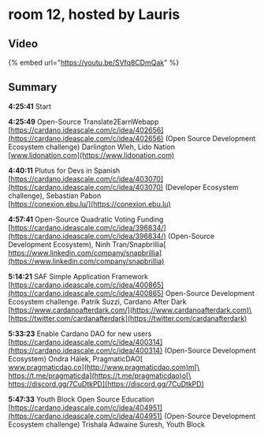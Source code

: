 # room 12, hosted by Lauris

## Video

{% embed url="https://youtu.be/SVfq8CDmQak" %}

## Summary

**4:25:41** Start

**4:25:49** Open-Source Translate2EarnWebapp [https://cardano.ideascale.com/c/idea/402656](https://cardano.ideascale.com/c/idea/402656) (Open Source Development Ecosystem challenge) Darlington Wleh, Lido Nation\
[www.lidonation.com](https://www.lidonation.com)

**4:40:11** Plutus for Devs in Spanish [https://cardano.ideascale.com/c/idea/403070](https://cardano.ideascale.com/c/idea/403070) (Developer Ecosystem challenge), Sebastian Pabon\
[https://conexion.ebu.lu/](https://conexion.ebu.lu)

**4:57:41** Open-Source Quadratic Voting Funding [https://cardano.ideascale.com/c/idea/396834/](https://cardano.ideascale.com/c/idea/396834/) (Open-Source Development Ecosystem), Ninh Tran/Snapbrillia[\
https://www.linkedin.com/company/snapbrillia](https://www.linkedin.com/company/snapbrillia)

**5:14:21** SAF Simple Application Framework  [https://cardano.ideascale.com/c/idea/400865](https://cardano.ideascale.com/c/idea/400865) Open-Source Development Ecosystem challenge. Patrik Suzzi, Cardano After Dark\
[https://www.cardanoafterdark.com/](https://www.cardanoafterdark.com)\
[https://twitter.com/cardanafterdark](https://twitter.com/cardanafterdark)

**5:33:23** Enable Cardano DAO for new users [https://cardano.ideascale.com/c/idea/400314](https://cardano.ideascale.com/c/idea/400314) (Open-Source Development Ecosystem) Ondra Hálek, PragmaticDAO[\
www.pragmaticdao.co](http://www.pragmaticdao.com)m[\
https://t.me/pragmaticda](https://t.me/pragmaticdao)o[\
https://discord.gg/7CuDtkPD](https://discord.gg/7CuDtkPD)

**5:47:33** Youth Block Open Source Education [https://cardano.ideascale.com/c/idea/404951](https://cardano.ideascale.com/c/idea/404951) (Open-Source Development Ecosystem challenge)  Trishala Adwaine Suresh, Youth Block

